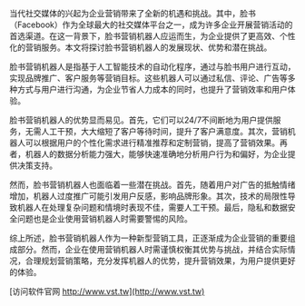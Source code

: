 当代社交媒体的兴起为企业营销带来了全新的机遇和挑战。其中，脸书（Facebook）作为全球最大的社交媒体平台之一，成为许多企业开展营销活动的首选渠道。在这一背景下，脸书营销机器人应运而生，为企业提供了更高效、个性化的营销服务。本文将探讨脸书营销机器人的发展现状、优势和潜在挑战。

脸书营销机器人是指基于人工智能技术的自动化程序，通过与脸书用户进行互动，实现品牌推广、客户服务等营销目标。这些机器人可以通过私信、评论、广告等多种方式与用户进行沟通，为企业节省人力成本的同时，也提升了营销效率和用户体验。

脸书营销机器人的优势显而易见。首先，它们可以24/7不间断地为用户提供服务，无需人工干预，大大缩短了客户等待时间，提升了客户满意度。其次，营销机器人可以根据用户的个性化需求进行精准推荐和定制营销，提高了营销效果。再者，机器人的数据分析能力强大，能够快速准确地分析用户行为和偏好，为企业提供决策支持。

然而，脸书营销机器人也面临着一些潜在挑战。首先，随着用户对广告的抵触情绪增加，机器人过度推广可能引发用户反感，影响品牌形象。其次，技术的局限性导致机器人在处理复杂问题和情境时表现不佳，需要人工干预。最后，隐私和数据安全问题也是企业使用营销机器人时需要警惕的风险。

综上所述，脸书营销机器人作为一种新型营销工具，正逐渐成为企业营销的重要组成部分。然而，企业在使用营销机器人时需谨慎权衡其优势与挑战，并结合实际情况，合理规划营销策略，充分发挥机器人的优势，提升营销效果，为用户提供更好的体验。


[访问软件官网 http://www.vst.tw](http://www.vst.tw)
